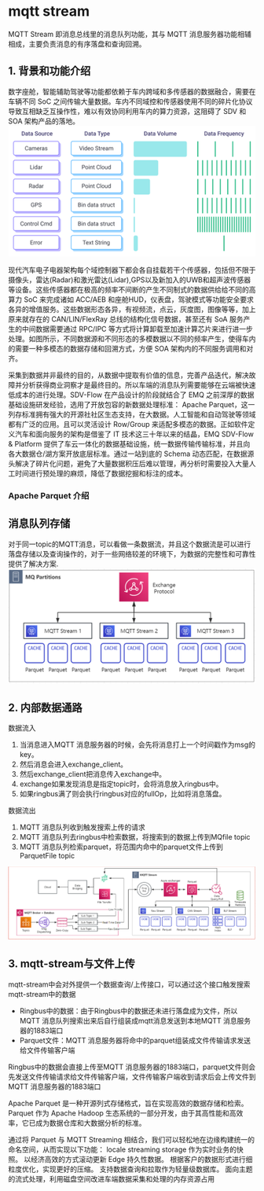# mqtt stream

MQTT Stream 即消息总线里的消息队列功能，其与 MQTT 消息服务器功能相辅相成，主要负责消息的有序落盘和查询回溯。

## 1. 背景和功能介绍

数字座舱，智能辅助驾驶等功能都依赖于车内跨域和多传感器的数据融合，需要在车辆不同 SoC 之间传输大量数据。车内不同域控和传感器使用不同的碎片化协议导致互相缺乏互操作性，难以有效协同利用车内的算力资源，这阻碍了 SDV 和 SOA 架构产品的落地。
![alt text](fragmented-data.png)

现代汽车电子电器架构每个域控制器下都会各自挂载若干个传感器，包括但不限于摄像头，雷达(Radar)和激光雷达(Lidar),GPS以及新加入的UWB和超声波传感器等设备。这些传感器都在极高的频率不间断的产生不同制式的数据供给给不同的高算力 SoC 来完成诸如 ACC/AEB 和座舱HUD，仪表盘，驾驶模式等功能安全要求各异的增值服务。这些数据形态各异，有视频流，点云，灰度图，图像等等，加上原来就存在的 CAN/LIN/FlexRay 总线的结构化信号数据，甚至还有 SoA 服务产生的中间数据需要通过 RPC/IPC 等方式将计算卸载至加速计算芯片来进行进一步处理。如图所示，不同数据源和不同形态的多模数据以不同的频率产生，使得车内的需要一种多模态的数据存储和回溯方式，方便 SOA 架构内的不同服务调用和对齐。

采集到数据并非最终的目的，从数据中提取有价值的信息，完善产品迭代，解决故障并分析获得商业洞察才是最终目的。所以车端的消息队列需要能够在云端被快速低成本的进行处理。SDV-Flow 在产品设计的阶段就结合了 EMQ 之前深厚的数据基础设施研发经验，选用了开放包容的新数据处理标准： Apache Parquet，这一列存标准拥有强大的开源社社区生态支持，在大数据。人工智能和自动驾驶等领域都有广泛的应用。且可以灵活设计 Row/Group 来适配多模态的数据。正如软件定义汽车和面向服务的架构是借鉴了 IT 技术这三十年以来的结晶，EMQ SDV-Flow & Platform 提供了车云一体化的数据基础设施，统一数据传输传输标准，并且向各大数据仓/湖方案开放底层标准。通过一站到底的 Schema 动态匹配，在数据源头解决了碎片化问题，避免了大量数据积压后难以管理，再分析时需要投入大量人工时间进行预处理的麻烦，降低了数据挖掘和标注的成本。

### Apache Parquet 介绍


## 消息队列存储


对于同一topic的MQTT消息，可以看做一条数据流，并且这个数据流是可以进行落盘存储以及查询操作的，对于一些网络较差的环境下，为数据的完整性和可靠性提供了解决方案.
![alt text](mqtt-steam.png)

## 2. 内部数据通路

数据流入
1. 当消息进入MQTT 消息服务器的时候，会先将消息打上一个时间戳作为msg的key。
2. 然后消息会进入exchange_client。
3. 然后exchange_client把消息传入exchange中。
4. exchange如果发现消息是指定topic时，会将消息放入ringbus中。
5. 如果ringbus满了则会执行ringbus对应的fullOp，比如将消息落盘。

数据流出
1. MQTT 消息队列收到触发搜索上传的请求
2. MQTT 消息队列去ringbus中检索数据，将搜索到的数据上传到MQfile topic
3. MQTT 消息队列检索parquet，将范围内命中的parquet文件上传到ParquetFile topic

![alt text](stream-flow.png)
## 3. mqtt-stream与文件上传
mqtt-stream中会对外提供一个数据查询/上传接口，可以通过这个接口触发搜索mqtt-stream中的数据
- Ringbus中的数据：由于Ringbus中的数据还未进行落盘成为文件，所以MQTT 消息队列搜索出来后自行组装成mqtt消息发送到本地MQTT 消息服务器的1883端口
- Parquet文件：MQTT 消息服务器将命中的parquet组装成文件传输请求发送给文件传输客户端

Ringbus中的数据会直接上传至MQTT 消息服务器的1883端口，parquet文件则会先发送文件传输请求给文件传输客户端，文件传输客户端收到请求后会上传文件到MQTT 消息服务器的1883端口

Apache Parquet 是一种开源列式存储格式，旨在实现高效的数据存储和检索。Parquet 作为 Apache Hadoop 生态系统的一部分开发，由于其高性能和高效率，它已成为数据仓库和大数据分析的标准。

通过将 Parquet 与 MQTT Streaming 相结合，我们可以轻松地在边缘构建统一的命名空间，从而实现以下功能：
locale streaming storage 作为实时业务的快照。
以经济高效的方式滚动更新 Edge 持久性数据。
根据客户的数据形式进行细粒度优化，实现更好的压缩。
支持数据查询和拉取作为轻量级数据库。
面向主题的流式处理，利用磁盘空间改进车端数据采集和处理的内存资源占用
